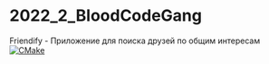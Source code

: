 # 2022_2_BloodCodeGang
Friendify - Приложение для поиска друзей по общим интересам
[![CMake](https://github.com/cpp-park-vk-education/2022_2_BloodCodeGang/actions/workflows/cmake.yml/badge.svg)](https://github.com/cpp-park-vk-education/2022_2_BloodCodeGang/actions/workflows/cmake.yml?event=push)